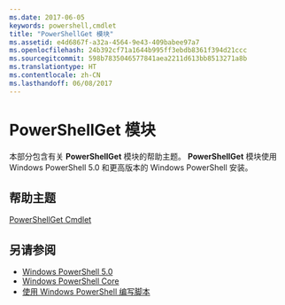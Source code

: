 ```yaml
---
ms.date: 2017-06-05
keywords: powershell,cmdlet
title: "PowerShellGet 模块"
ms.assetid: e4d6867f-a32a-4564-9e43-409babee97a7
ms.openlocfilehash: 24b392cf71a1644b995ff3ebdb8361f394d21ccc
ms.sourcegitcommit: 598b7835046577841aea2211d613bb8513271a8b
ms.translationtype: HT
ms.contentlocale: zh-CN
ms.lasthandoff: 06/08/2017
---
```

# <a name="powershellget-module"></a>PowerShellGet 模块
本部分包含有关 **PowerShellGet** 模块的帮助主题。 **PowerShellGet** 模块使用 Windows PowerShell 5.0 和更高版本的 Windows PowerShell 安装。

## <a name="help-topics"></a>帮助主题
[PowerShellGet Cmdlet](http://technet.microsoft.com/library/dn807169.aspx)

## <a name="see-also"></a>另请参阅
- [Windows PowerShell 5.0](../../core-powershell/core-modules/Windows-PowerShell-5.0.md)
- [Windows PowerShell Core](https://technet.microsoft.com/en-us/library/4b75f1e4-f327-48f3-92ab-bf5435094d41)
- [使用 Windows PowerShell 编写脚本](../fundamental/Scripting-with-Windows-PowerShell.md)

